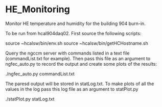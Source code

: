 # HE_Monitoring
Monitor HE temperature and humidity for the building 904 burn-in.

To be run from hcal904daq02. First source the following scripts:

source ~hcalsw/bin/env.sh
source ~hcalsw/bin/getHCHostname.sh

Query the ngccm server with commands listed in a text file (commandList.txt for example). Then pass this file as an argument to ngfec_auto.py to record the output and create some plots of the results:

./ngfec_auto.py commandList.txt

The paresd output will be stored in statLog.txt. To make plots of all the values in the log pass this log file as an argument to statPlot.py

./statPlot.py statLog.txt
